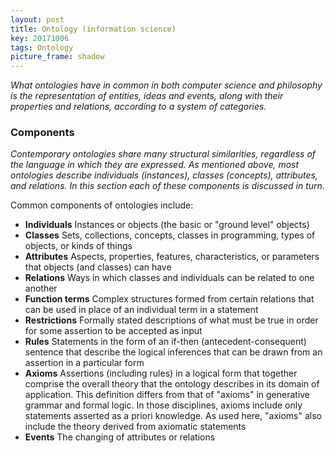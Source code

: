 ```yaml
---
layout: post
title: Ontology (information science)
key: 20171006
tags: Ontology
picture_frame: shadow
---
```


*What ontologies have in common in both computer science and philosophy is the representation of entities, ideas and events, along with their properties and relations, according to a system of categories.*

<!--more-->

### Components

*Contemporary ontologies share many structural similarities, regardless of the language in which they are expressed. As mentioned above, most ontologies describe individuals (instances), classes (concepts), attributes, and relations. In this section each of these components is discussed in turn.*

Common components of ontologies include:

- **Individuals**
Instances or objects (the basic or "ground level" objects)
- **Classes**
Sets, collections, concepts, classes in programming, types of objects, or kinds of things
- **Attributes**
Aspects, properties, features, characteristics, or parameters that objects (and classes) can have
- **Relations**
Ways in which classes and individuals can be related to one another
- **Function terms**
Complex structures formed from certain relations that can be used in place of an individual term in a statement
- **Restrictions**
Formally stated descriptions of what must be true in order for some assertion to be accepted as input
- **Rules**
Statements in the form of an if-then (antecedent-consequent) sentence that describe the logical inferences that can be drawn from an assertion in a particular form
- **Axioms**
Assertions (including rules) in a logical form that together comprise the overall theory that the ontology describes in its domain of application. This definition differs from that of "axioms" in generative grammar and formal logic. In those disciplines, axioms include only statements asserted as a priori knowledge. As used here, "axioms" also include the theory derived from axiomatic statements
- **Events**
The changing of attributes or relations